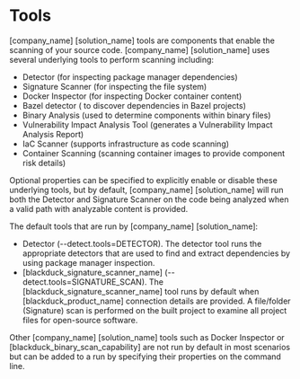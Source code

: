# Tools

[company_name] [solution_name] tools are components that enable the scanning of your source code. [company_name] [solution_name] uses several underlying tools to perform scanning including:   
* Detector (for inspecting package manager dependencies)   
* Signature Scanner (for inspecting the file system)   
* Docker Inspector (for inspecting Docker container content)   
* Bazel detector ( to discover dependencies in Bazel projects)   
* Binary Analysis (used to determine components within binary files)   
* Vulnerability Impact Analysis Tool (generates a Vulnerability Impact Analysis Report)   
* IaC Scanner (supports infrastructure as code scanning)   
* Container Scanning (scanning container images to provide component risk details)   

Optional properties can be specified to explicitly enable or disable these underlying tools, but by default, [company_name] [solution_name] will run both the Detector and Signature Scanner on the code being analyzed when a valid path with analyzable content is provided.

The default tools that are run by [company_name] [solution_name]:

* Detector (--detect.tools=DETECTOR).
The detector tool runs the appropriate detectors that are used to find and extract dependencies by using package manager inspection.
* [blackduck_signature_scanner_name] (--detect.tools=SIGNATURE_SCAN).
The [blackduck_signature_scanner_name] tool runs by default when [blackduck_product_name] connection details are provided. A file/folder (Signature) scan is performed on the built project to examine all project files for open-source software.

Other [company_name] [solution_name] tools such as Docker Inspector or [blackduck_binary_scan_capability] are not run by default in most scenarios but can be added to a run by specifying their properties on the command line.
